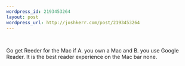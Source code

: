 ```yaml
--- 
wordpress_id: 2193453264
layout: post
wordpress_url: http://joshkerr.com/post/2193453264
---
```

<img src="http://27.media.tumblr.com/tumblr_ldcfoa9NJe1qz9lkro1_500.jpg" alt=""/><br/><br/><p>Go get Reeder for the Mac if A. you own a Mac and B. you use Google Reader.  It is the best reader experience on the Mac bar none.</p>

